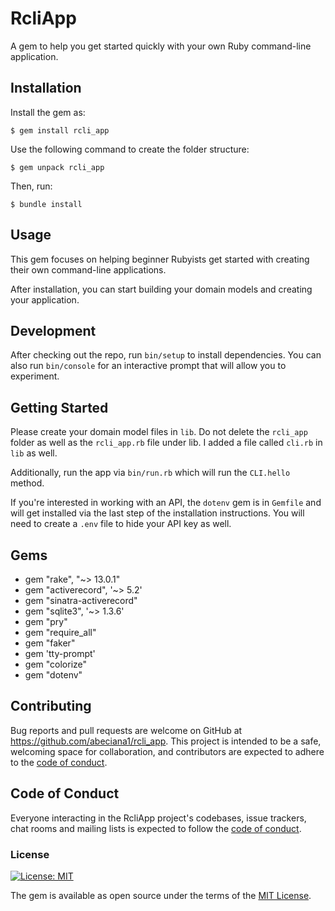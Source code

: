 # RcliApp

A gem to help you get started quickly with your own Ruby command-line application.

## Installation

Install the gem as:

    $ gem install rcli_app


Use the following command to create the folder structure:

    $ gem unpack rcli_app

Then, run:

    $ bundle install

## Usage

This gem focuses on helping beginner Rubyists get started with creating their own command-line applications.

After installation, you can start building your domain models and creating your application.

## Development

After checking out the repo, run `bin/setup` to install dependencies. You can also run `bin/console` for an interactive prompt that will allow you to experiment.

## Getting Started

Please create your domain model files in `lib`. Do not delete the `rcli_app` folder as well as the `rcli_app.rb` file under lib. I added a file called `cli.rb` in `lib` as well.

Additionally, run the app via `bin/run.rb` which will run the `CLI.hello` method.

If you're interested in working with an API, the `dotenv` gem is in `Gemfile` and will get installed via the last step of the installation instructions. You will need to create a `.env` file to hide your API key as well.

## Gems

* gem "rake", "~> 13.0.1"
* gem "activerecord", '~> 5.2'
* gem "sinatra-activerecord"
* gem "sqlite3", '~> 1.3.6'
* gem "pry"
* gem "require_all"
* gem "faker"
* gem 'tty-prompt'
* gem "colorize"
* gem "dotenv"


## Contributing

Bug reports and pull requests are welcome on GitHub at https://github.com/abeciana1/rcli_app. This project is intended to be a safe, welcoming space for collaboration, and contributors are expected to adhere to the [code of conduct](https://github.com/abeciana1/rcli_app/blob/master/CODE_OF_CONDUCT.md).


## Code of Conduct

Everyone interacting in the RcliApp project's codebases, issue trackers, chat rooms and mailing lists is expected to follow the [code of conduct](https://github.com/abeciana1/rcli_app/blob/master/CODE_OF_CONDUCT.md).

### License
[![License: MIT](https://img.shields.io/badge/License-MIT-yellow.svg)](https://opensource.org/licenses/MIT)

The gem is available as open source under the terms of the [MIT License](http://opensource.org/licenses/MIT).